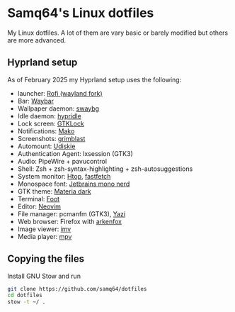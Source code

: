 # Samq64's Linux dotfiles

My Linux dotfiles. A lot of them are vary basic or barely modified but others are more advanced.


## Hyprland setup

As of February 2025 my Hyprland setup uses the following:

- launcher: [Rofi (wayland fork)](https://github.com/lbonn/rofi)
- Bar: [Waybar](https://github.com/Alexays/Waybar)
- Wallpaper daemon: [swaybg](https://github.com/swaywm/swaybg)
- Idle daemon: [hypridle](https://github.com/hyprwm/hypridle)
- Lock screen: [GTKLock](https://github.com/jovanlanik/gtklock)
- Notifications: [Mako](https://github.com/emersion/mako)
- Screenshots: [grimblast](https://github.com/hyprwm/contrib/tree/main/grimblast)
- Automount: [Udiskie](https://github.com/coldfix/udiskie)
- Authentication Agent: lxsession (GTK3)
- Audio: PipeWire + pavucontrol
- Shell: Zsh + zsh-syntax-highlighting + zsh-autosuggestions
- System monitor: [Htop](https://htop.dev/), [fastfetch](https://github.com/fastfetch-cli/fastfetch)
- Monospace font: [Jetbrains mono nerd](https://www.nerdfonts.com)
- GTK theme: [Materia dark](https://github.com/nana-4/materia-theme)
- Terminal: [Foot](https://codeberg.org/dnkl/foot)
- Editor: [Neovim](https://neovim.io/)
- File manager: pcmanfm (GTK3), [Yazi](https://github.com/sxyazi/yazi)
- Web browser: Firefox with [arkenfox](https://github.com/arkenfox/user.js)
- Image viewer: [imv](https://sr.ht/~exec64/imv/)
- Media player: [mpv](https://mpv.io/)


## Copying the files

Install GNU Stow and run

```bash
git clone https://github.com/samq64/dotfiles
cd dotfiles
stow -t ~/ .
```
